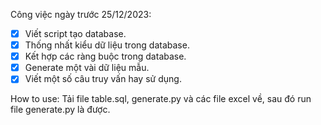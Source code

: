 Công việc ngày trước 25/12/2023:
+ [x] Viết script tạo database.
+ [x] Thống nhất kiểu dữ liệu trong database.
+ [x] Kết hợp các ràng buộc trong database.
+ [x] Generate một vài dữ liệu mẫu.
+ [x] Viết một số câu truy vấn hay sử dụng.

How to use: Tải file table.sql, generate.py và các file excel về, sau đó run file generate.py là được. 
